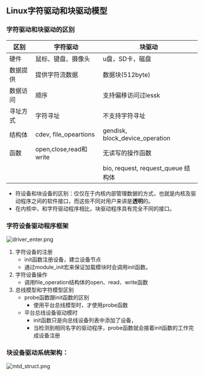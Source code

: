 ## Linux字符驱动和块驱动模型

### 字符驱动和块驱动的区别

| 区别     | 字符驱动               | 块驱动                             |
| -------- | ---------------------- | ---------------------------------- |
| 硬件     | 鼠标、键盘、摄像头     | u盘，SD卡，磁盘                    |
| 数据提供 | 提供字符流数据         | 数据块(512byte)                    |
| 数据访问 | 顺序                   | 支持偏移访问过lessk                |
| 寻址方式 | 字符寻址               | 不支持字符寻址                     |
| 结构体   | cdev, file_opeartions  | gendisk, block_device_operation    |
| 函数     | open,close,read和write | 无读写的操作函数                   |
|          |                        | bio, request, request_queue 结构体 |

+ 符设备和块设备的区别：仅仅在于内核内部管理数据的方式，也就是内核及驱动程序之间的软件接口，而这些不同对用户来讲是**透明**的。
+ 在内核中，和字符驱动程序相比，块驱动程序具有完全不同的接口。

### 字符设备驱动程序框架

![driver_enter.png](https://github.com/quronghui/Embedded-written-reference/blob/master/OS/photo/driver_enter.png)

1. 字符设备的注册
   + init函数注册设备，建立设备节点
   + 通过module_init宏来保证加载模块时会调用init函数。
2. 字符设备操作
   + 调用file_operation结构体的open、read、write函数
3. 总线模型和字符模型区别
   + probe函数跟init函数的区别
     + 使用平台总线模型时，才使用probe函数
   + 平台总线设备驱动模时
     + init函数只是向总线设备列表中添加了设备，
     + 当检测到相同名字的驱动程序，probe函数就会接着init函数的工作完成设备注册

### 块设备驱动系统架构：

![mtd_struct.png](https://github.com/quronghui/Embedded-written-reference/blob/master/OS/photo/mtd_struct.png)

